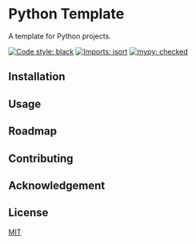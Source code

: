 # Python Template

A template for Python projects.

[![Code style: black](https://img.shields.io/badge/code%20style-black-000000.svg)](https://github.com/psf/black)
[![Imports: isort](https://img.shields.io/badge/%20imports-isort-%231674b1?style=flat&labelColor=ef8336)](https://pycqa.github.io/isort/)
[![mypy: checked](https://www.mypy-lang.org/static/mypy_badge.svg)](https://mypy-lang.org/)

## Installation

## Usage

## Roadmap

## Contributing

## Acknowledgement

## License

[MIT](https://choosealicense.com/licenses/mit/)